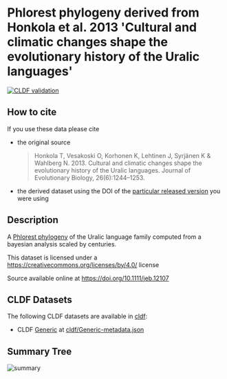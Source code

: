 # Phlorest phylogeny derived from Honkola et al. 2013 'Cultural and climatic changes shape the evolutionary history of the Uralic languages'

[![CLDF validation](https://github.com/phlorest/honkola_et_al2013/workflows/CLDF-validation/badge.svg)](https://github.com/phlorest/honkola_et_al2013/actions?query=workflow%3ACLDF-validation)

## How to cite

If you use these data please cite
- the original source
  > Honkola T, Vesakoski O, Korhonen K, Lehtinen J, Syrjänen K & Wahlberg N. 2013. Cultural and climatic changes shape the evolutionary history of the Uralic languages. Journal of Evolutionary Biology, 26(6):1244–1253.
- the derived dataset using the DOI of the [particular released version](../../releases/) you were using

## Description

A [Phlorest phylogeny](https://github.com/phlorest) of the Uralic language family computed from a bayesian analysis scaled by centuries.


This dataset is licensed under a https://creativecommons.org/licenses/by/4.0/ license

Source available online at https://doi.org/10.1111/jeb.12107


## CLDF Datasets

The following CLDF datasets are available in [cldf](cldf):

- CLDF [Generic](https://github.com/cldf/cldf/tree/master/modules/Generic) at [cldf/Generic-metadata.json](cldf/Generic-metadata.json)

## Summary Tree

![summary](https://raw.githubusercontent.com/phlorest/honkola_et_al2013/main/summary_tree.svg)